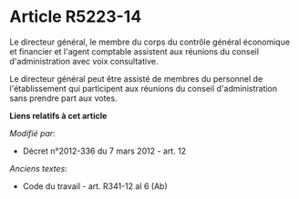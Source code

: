 # Article R5223-14

Le directeur général, le membre du corps du contrôle général économique et financier et l'agent comptable assistent aux
réunions du conseil d'administration avec voix consultative.

Le directeur général peut être assisté de membres du personnel de l'établissement qui participent aux réunions du conseil
d'administration sans prendre part aux votes.

**Liens relatifs à cet article**

_Modifié par_:

  - Décret n°2012-336 du 7 mars 2012 - art. 12

_Anciens textes_:

  - Code du travail - art. R341-12 al 6 (Ab)
